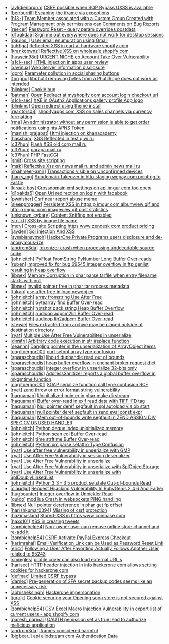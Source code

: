 * [[avlidienbrunn](https://hackerone.com/avlidienbrunn)] [CSRF possible when SOP Bypass UXSS is available ](https://hackerone.com/reports/103787)
* [[benburrill](https://hackerone.com/benburrill)] [Escaping the iframe via exceptions](https://hackerone.com/reports/103989)
* [[h13-](https://hackerone.com/h13-)] [Team Member     associated with a Custom Group Created with Program Managment only permissions can Comments on Bug Reports ](https://hackerone.com/reports/106084)
* [[reecer](https://hackerone.com/reecer)] [Password Reset - query param overrides postdata](https://hackerone.com/reports/96636)
* [[d1pakda5](https://hackerone.com/d1pakda5)] [ Sign me out everywhere does not work for desktop sessions](https://hackerone.com/reports/91350)
* [[paulos_](https://hackerone.com/paulos_)] [User email enumuration using Gmail](https://hackerone.com/reports/90308)
* [[juhhga](https://hackerone.com/juhhga)] [Reflected XSS in cart at hardware shopify com](https://hackerone.com/reports/95089)
* [[krankopwnz](https://hackerone.com/krankopwnz)] [Reflective XSS on wholesale shopify com](https://hackerone.com/reports/106293)
* [[hussein98d](https://hackerone.com/hussein98d)] [URGENT  NICHE co Account Take Over Vulnerability](https://hackerone.com/reports/100849)
* [[s1ck-sec](https://hackerone.com/s1ck-sec)] [HTML injection in apps user review ](https://hackerone.com/reports/104543)
* [[xavinux](https://hackerone.com/xavinux)] [Web Server information disclosure ](https://hackerone.com/reports/42780)
* [[goro](https://hackerone.com/goro)] [Parameter pollution in social sharing buttons](https://hackerone.com/reports/105953)
* [[fnqgpc](https://hackerone.com/fnqgpc)] [libphutil removing bytes from a PhutilRope does not work as intended](https://hackerone.com/reports/105657)
* [[blinkms](https://hackerone.com/blinkms)] [Cookie bug](https://hackerone.com/reports/101983)
* [[batman](https://hackerone.com/batman)] [Open Redirect at  myshopify com account login checkout url ](https://hackerone.com/reports/103772)
* [[s1ck-sec](https://hackerone.com/s1ck-sec)] [XXE in OAuth2 Applications gallery profile App logo](https://hackerone.com/reports/104620)
* [[blinkms](https://hackerone.com/blinkms)] [Open redirect using theme install](https://hackerone.com/reports/101962)
* [[reactors08](https://hackerone.com/reactors08)] [shopifyapps com XSS on sales channels via currency formatting](https://hackerone.com/reports/104359)
* [[rms](https://hackerone.com/rms)] [An administrator without any permission is able to get order notifications using his APNS Token ](https://hackerone.com/reports/100938)
* [[manish_prajapat](https://hackerone.com/manish_prajapat)] [Html injection on khanacademy](https://hackerone.com/reports/83604)
* [[hassham](https://hackerone.com/hassham)] [XSS Reflected in test qiwi ru](https://hackerone.com/reports/98281)
* [[c37hun](https://hackerone.com/c37hun)] [Flash XSS   old corp mail ru](https://hackerone.com/reports/34130)
* [[c37hun](https://hackerone.com/c37hun)] [                                       parapa mail ru](https://hackerone.com/reports/31418)
* [[c37hun](https://hackerone.com/c37hun)] [                PHP      FastCGI](https://hackerone.com/reports/30008)
* [[smit](https://hackerone.com/smit)] [Cross site scripting](https://hackerone.com/reports/78412)
* [[mak](https://hackerone.com/mak)] [Reflective Xss on news mail ru and admin news mail ru](https://hackerone.com/reports/94517)
* [[shahmeer-amir](https://hackerone.com/shahmeer-amir)] [Transactions visible on Unconfirmed devices](https://hackerone.com/reports/100186)
* [[harry_mg](https://hackerone.com/harry_mg)] [Subdomain Takeover in http  staging wepay com pointing to Fastly](https://hackerone.com/reports/93106)
* [[kiraak-boy](https://hackerone.com/kiraak-boy)] [Crossdomain xml settings on api imgur com too open](https://hackerone.com/reports/91604)
* [[d1pakda5](https://hackerone.com/d1pakda5)] [Open Url redirection on login with facebook](https://hackerone.com/reports/91332)
* [[pwnisher](https://hackerone.com/pwnisher)] [Csrf near report abuse meme ](https://hackerone.com/reports/93154)
* [[sleepprogger](https://hackerone.com/sleepprogger)] [Persistent XSS in https  p imgur com albumview gif and http  p imgur com imageview gif  post statistics](https://hackerone.com/reports/96467)
* [[unknown_cybary](https://hackerone.com/unknown_cybary)] [Content Sniffing not enabled](https://hackerone.com/reports/91366)
* [[strukt](https://hackerone.com/strukt)] [XSS by image file name](https://hackerone.com/reports/93807)
* [[mdv](https://hackerone.com/mdv)] [Cross-site Scripting https  www zendesk com product pricing ](https://hackerone.com/reports/89624)
* [[jayden](https://hackerone.com/jayden)] [Sql injection And XSS](https://hackerone.com/reports/31023)
* [[symbiansymoh](https://hackerone.com/symbiansymoh)] [HackerOne Private Programs users disclosure and de-anonymous-ize](https://hackerone.com/reports/92716)
* [[androm3da](https://hackerone.com/androm3da)] [tokenizer crash when processing undecodable source code](https://hackerone.com/reports/104033)
* [[johnleitch](https://hackerone.com/johnleitch)] [PyFloat FromString  PyNumber Long Buffer Over-reads](https://hackerone.com/reports/104032)
* [[ruben](https://hackerone.com/ruben)] [Improved fix for bug 69545 Integer overflow in ftp genlist  resulting in heap overflow ](https://hackerone.com/reports/104028)
* [[libnex](https://hackerone.com/libnex)] [Memory Corruption in phar parse tarfile when entry filename starts with null](https://hackerone.com/reports/104027)
* [[libnex](https://hackerone.com/libnex)] [invalid pointer free  in phar tar process metadata ](https://hackerone.com/reports/104026)
* [[tukan](https://hackerone.com/tukan)] [use after free in load newobj ex](https://hackerone.com/reports/104025)
* [[johnleitch](https://hackerone.com/johnleitch)] [array fromstring Use After Free](https://hackerone.com/reports/104024)
* [[johnleitch](https://hackerone.com/johnleitch)] [bytearray find Buffer Over-read](https://hackerone.com/reports/104023)
* [[johnleitch](https://hackerone.com/johnleitch)] [hotshot pack string Heap Buffer Overflow](https://hackerone.com/reports/104022)
* [[johnleitch](https://hackerone.com/johnleitch)] [audioop adpcm2lin Buffer Over-read](https://hackerone.com/reports/104021)
* [[johnleitch](https://hackerone.com/johnleitch)] [audioop lin2adpcm Buffer Over-read](https://hackerone.com/reports/104020)
* [[stewie](https://hackerone.com/stewie)] [Files extracted from archive may be placed outside of destination directory](https://hackerone.com/reports/104019)
* [[ryat](https://hackerone.com/ryat)] [Multiple Use After Free Vulnerabilites in unserialize ](https://hackerone.com/reports/104018)
* [[dimitri](https://hackerone.com/dimitri)] [Arbitrary code execution in str ireplace function](https://hackerone.com/reports/104017)
* [[seanhn](https://hackerone.com/seanhn)] [Dangling pointer in the unserialization of ArrayObject items](https://hackerone.com/reports/104016)
* [[cogitoergor00t](https://hackerone.com/cogitoergor00t)] [curl setopt array  type confusion](https://hackerone.com/reports/104015)
* [[sparaschoudis](https://hackerone.com/sparaschoudis)] [libcurl duphandle read out of bounds](https://hackerone.com/reports/104014)
* [[sparaschoudis](https://hackerone.com/sparaschoudis)] [heap buffer overflow in enchant broker request dict ](https://hackerone.com/reports/104013)
* [[sparaschoudis](https://hackerone.com/sparaschoudis)] [Integer overflow in unserialize  32-bits only ](https://hackerone.com/reports/104012)
* [[sparaschoudis](https://hackerone.com/sparaschoudis)] [AddressSanitizer reports a global buffer overflow in mkgmtime  function](https://hackerone.com/reports/104011)
* [[cogitoergor00t](https://hackerone.com/cogitoergor00t)] [SOAP serialize function call  type confusion  RCE](https://hackerone.com/reports/104010)
* [[ryat](https://hackerone.com/ryat)] [zend throw or error  format string vulnerability](https://hackerone.com/reports/104009)
* [[haquaman](https://hackerone.com/haquaman)] [Uninitialized pointer in phar make dirstream](https://hackerone.com/reports/104008)
* [[haquaman](https://hackerone.com/haquaman)] [Buffer over-read in exif read data with TIFF IFD tag](https://hackerone.com/reports/104007)
* [[haquaman](https://hackerone.com/haquaman)] [Null pointer deref segfault in spl autoload via ob start](https://hackerone.com/reports/104006)
* [[haquaman](https://hackerone.com/haquaman)] [null pointer deref segfault in zend eval const expr](https://hackerone.com/reports/104005)
* [[haquaman](https://hackerone.com/haquaman)] [Mem out-of-bounds write segfault in ZEND ASSIGN DIV SPEC CV UNUSED HANDLER](https://hackerone.com/reports/104004)
* [[johnleitch](https://hackerone.com/johnleitch)] [Python deque index  uninitialized memory](https://hackerone.com/reports/104003)
* [[johnleitch](https://hackerone.com/johnleitch)] [Python scan eol  Buffer Over-read](https://hackerone.com/reports/104002)
* [[johnleitch](https://hackerone.com/johnleitch)] [time strftime  Buffer Over-read](https://hackerone.com/reports/104001)
* [[johnleitch](https://hackerone.com/johnleitch)] [Python xmlparse setattro  Type Confusion](https://hackerone.com/reports/104000)
* [[ryat](https://hackerone.com/ryat)] [Use after free vulnerability in unserialize  with GMP](https://hackerone.com/reports/103999)
* [[ryat](https://hackerone.com/ryat)] [Use After Free Vulnerability in session deserializer](https://hackerone.com/reports/103998)
* [[ryat](https://hackerone.com/ryat)] [Use After Free Vulnerability in unserialize ](https://hackerone.com/reports/103997)
* [[ryat](https://hackerone.com/ryat)] [Use After Free Vulnerability in unserialize  with SplObjectStorage](https://hackerone.com/reports/103996)
* [[ryat](https://hackerone.com/ryat)] [Use After Free Vulnerability in unserialize  with SplDoublyLinkedList](https://hackerone.com/reports/103995)
* [[johnleitch](https://hackerone.com/johnleitch)] [Python 3 3 - 3 5 product setstate  Out-of-bounds Read](https://hackerone.com/reports/103994)
* [[claudijd](https://hackerone.com/claudijd)] [Request Hijacking Vulnerability In RubyGems 2 4 6 And Earlier](https://hackerone.com/reports/103993)
* [[hugbounter](https://hackerone.com/hugbounter)] [Integer overflow in Unpickler Read](https://hackerone.com/reports/103992)
* [[guido](https://hackerone.com/guido)] [mod lua Crash in websockets PING handling](https://hackerone.com/reports/103991)
* [[libnex](https://hackerone.com/libnex)] [Null pointer dereference in phar get fp offset ](https://hackerone.com/reports/103990)
* [[harishkumar0394](https://hackerone.com/harishkumar0394)] [Missing of csrf protection ](https://hackerone.com/reports/96470)
* [[hazimaslam](https://hackerone.com/hazimaslam)] [Stored-XSS in https  www coinbase com ](https://hackerone.com/reports/100829)
* [[haxs101](https://hackerone.com/haxs101)] [XSS in creating tweets](https://hackerone.com/reports/101450)
* [[zombiehelp54](https://hackerone.com/zombiehelp54)] [Non-owner user can remove online store channel and re-add it ](https://hackerone.com/reports/98151)
* [[zombiehelp54](https://hackerone.com/zombiehelp54)] [ CSRF Activate PayPal Express Checkout](https://hackerone.com/reports/99321)
* [[karimrahal](https://hackerone.com/karimrahal)] [Email Verification Link can be Used as Password Reset Link ](https://hackerone.com/reports/98469)
* [[ericr](https://hackerone.com/ericr)] [Following a User After Favoriting Actually Follows Another User related to 95243 ](https://hackerone.com/reports/97510)
* [[smiegles](https://hackerone.com/smiegles)] [profile cover can also load external URL s ](https://hackerone.com/reports/99687)
* [[harisec](https://hackerone.com/harisec)] [HTTP header injection in info hackerone com allows setting cookies for hackerone com](https://hackerone.com/reports/97292)
* [[defmax](https://hackerone.com/defmax)] [Limited CSRF bypass ](https://hackerone.com/reports/99708)
* [[danlec](https://hackerone.com/danlec)] [Pre-generation of 2FA secret backup codes seems like an unnecessary risk](https://hackerone.com/reports/100509)
* [[abhisheksingh](https://hackerone.com/abhisheksingh)] [Hackerone impersonation](https://hackerone.com/reports/97377)
* [[jurajk](https://hackerone.com/jurajk)] [Cookie securing your Opening soon store is not secured against XSS](https://hackerone.com/reports/100956)
* [[zombiehelp54](https://hackerone.com/zombiehelp54)] [CSV Excel Macro Injection Vulnerability in export list of current users - app shopify com](https://hackerone.com/reports/100667)
* [[paresh_parmar](https://hackerone.com/paresh_parmar)] [OAUTH pemission set as true lead to authorize malicious application](https://hackerone.com/reports/87561)
* [[androm3da](https://hackerone.com/androm3da)] [iframes considered harmful](https://hackerone.com/reports/55827)
* [[bigbear_](https://hackerone.com/bigbear_)] [ api allodsteam com Authentication Data](https://hackerone.com/reports/95804)
